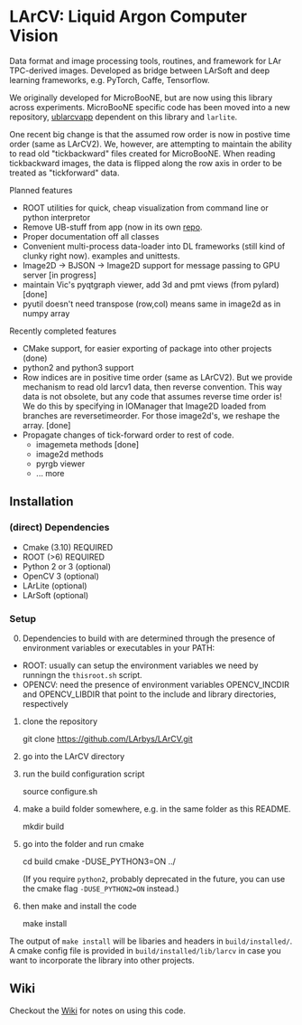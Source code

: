 # LArCV: Liquid Argon Computer Vision

Data format and image processing tools, routines, and framework for LAr TPC-derived images.
Developed as bridge between LArSoft and deep learning frameworks, e.g. PyTorch, Caffe, Tensorflow.

We originally developed for MicroBooNE, but are now using this library across experiments.
MicroBooNE specific code has been moved into a new repository, [ublarcvapp](https://github.com/larbys/ublarcvapp)
dependent on this library and `larlite`.

One recent big change is that the assumed row order is now in postive time order (same as LArCV2).
We, however, are attempting to maintain the ability to read old "tickbackward" files created for MicroBooNE.
When reading tickbackward images, the data is flipped along the row axis in order to be treated as "tickforward" data.

Planned features
* ROOT utilities for quick, cheap visualization from command line or python interpretor
* Remove UB-stuff from app (now in its own [repo](https://github.com/LArbys/ublarcvapp).
* Proper documentation off all classes
* Convenient multi-process data-loader into DL frameworks (still kind of clunky right now).
  examples and unittests.
* Image2D -> BJSON -> Image2D support for message passing to GPU server [in progress]
* maintain Vic's pyqtgraph viewer, add 3d and pmt views (from pylard) [done]
* pyutil doesn't need transpose (row,col) means same in image2d as in numpy array

Recently completed features
* CMake support, for easier exporting of package into other projects (done)
* python2 and python3 support 
* Row indices are in positive time order (same as LArCV2).
  But we provide mechanism to read old larcv1 data, then reverse convention.
  This way data is not obsolete, but any code that assumes reverse time order is!
  We do this by specifying in IOManager that Image2D loaded from branches are reversetimeorder.
  For those image2d's, we reshape the array. [done]
* Propagate changes of tick-forward order to rest of code.
    * imagemeta methods [done]
    * image2d methods
    * pyrgb viewer
    * ... more


## Installation

### (direct) Dependencies

* Cmake (3.10) REQUIRED
* ROOT  (>6)   REQUIRED
* Python 2 or 3 (optional)
* OpenCV 3 (optional)
* LArLite (optional)
* LArSoft (optional)

### Setup

0. Dependencies to build with are determined through the presence of environment variables or executables in your PATH:

  * ROOT: usually can setup the environment variables we need by runningn the `thisroot.sh` script.
  * OPENCV: need the presence of environment variables OPENCV_INCDIR and OPENCV_LIBDIR that point to the include and library directories, respectively

1. clone the repository

      git clone https://github.com/LArbys/LArCV.git

2. go into the LArCV directory
3. run the build configuration script

      source configure.sh
      
4. make a build folder somewhere, e.g. in the same folder as this README.

      mkdir build

5. go into the folder and run cmake


      cd build
      cmake -DUSE_PYTHON3=ON ../

   (If you require `python2`, probably deprecated in the future, you can use the cmake flag `-DUSE_PYTHON2=ON` instead.)

6. then make and install the code

      make install


The output of `make install` will be libaries and headers in `build/installed/`.
A cmake config file is provided in `build/installed/lib/larcv` in case you want to incorporate the library into other projects.


## Wiki

Checkout the [Wiki](https://github.com/LArbys/LArCV/wiki) for notes on using this code.
